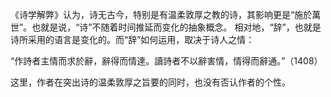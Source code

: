 《诗学解弊》认为，诗无古今，特别是有温柔敦厚之教的诗，其影响更是“施於萬世”。也就是说，“诗”不随着时间推延而变化的抽象概念。
相对地，“辞”，也就是诗所采用的语言是变化的。而“辞”如何运用，取决于诗人之情：

“作詩者主情而求於辭，辭得而情達。讀詩者不以辭害情，情得而辭通。”（1408）

这里，作者在突出诗的温柔敦厚之旨要的同时，也没有否认作者的个性。



